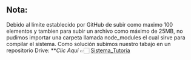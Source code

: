 ## Nota:

Debido al limite establecido por GitHub de subir como maximo 100 elementos y tambien para subir un archivo como máximo de 25MB, no pudimos importar una carpeta llamada node_modules el cual sirve para compilar el sistema.
Como solución subimos nuestro tabajo en un repositorio Drive: **_Clic Aquí_ 👉🏻 [Sistema_Tutoria](https://drive.google.com/drive/folders/1awXKsPPlg05ZEvJz54D8pO_9FZ5bllSL)
